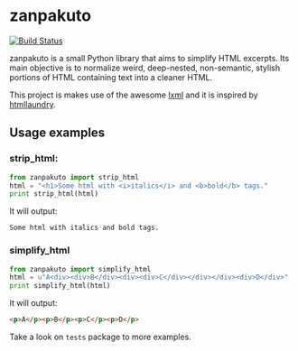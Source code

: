 # zanpakuto

[![Build Status](https://travis-ci.org/amferraz/zanpakuto.png?branch=master)](http://travis-ci.org/amferraz/zanpakuto)

zanpakuto is a small Python library that aims to simplify HTML excerpts. Its
main objective is to normalize weird, deep-nested, non-semantic, stylish
portions of HTML containing text into a cleaner HTML.

This project is makes use of the awesome [lxml](http://lxml.de/) and it is inspired by [htmllaundry](https://github.com/wichert/htmllaundry).

## Usage examples

### strip_html:

```python
from zanpakuto import strip_html
html = "<h1>Some html with <i>italics</i> and <b>bold</b> tags."
print strip_html(html)
```

It will output:

    Some html with italics and bold tags.

### simplify_html
```python
from zanpakuto import simplify_html
html = u"A<div><div>B</div><div><div>C</div></div></div><div>D</div>"
print simplify_html(html)
```

It will output:

```html
<p>A</p><p>B</p><p>C</p><p>D</p>
```

Take a look on `tests` package to more examples.

